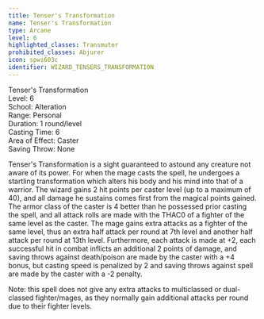 ```yaml
---
title: Tenser's Transformation
name: Tenser's Transformation
type: Arcane
level: 6
highlighted_classes: Transmuter
prohibited_classes: Abjurer
icon: spwi603c
identifier: WIZARD_TENSERS_TRANSFORMATION
---
```

Tenser's Transformation  
Level: 6  
School: Alteration  
Range: Personal  
Duration: 1 round/level  
Casting Time: 6  
Area of Effect: Caster  
Saving Throw: None  
  
Tenser's Transformation is a sight guaranteed to astound any creature not aware of its power. For when the mage casts the spell, he undergoes a startling transformation which alters his body and his mind into that of a warrior. The wizard gains 2 hit points per caster level (up to a maximum of 40), and all damage he sustains comes first from the magical points gained. The armor class of the caster is 4 better than he possessed prior casting the spell, and all attack rolls are made with the THAC0 of a fighter of the same level as the caster. The mage gains extra attacks as a fighter of the same level, thus an extra half attack per round at 7th level and another half attack per round at 13th level. Furthermore, each attack is made at +2, each successful hit in combat inflicts an additional 2 points of damage, and saving throws against death/poison are made by the caster with a +4 bonus, but casting speed is penalized by 2 and saving throws against spell are made by the caster with a -2 penalty.  
  
Note: this spell does not give any extra attacks to multiclassed or dual-classed fighter/mages, as they normally gain additional attacks per round due to their fighter levels.  
